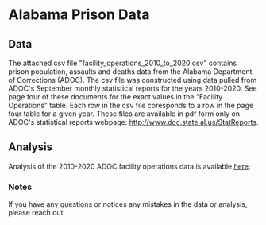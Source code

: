 # Alabama Prison Data

## Data
The attached csv file "facility_operations_2010_to_2020.csv" contains prison population, assaults and deaths data from the Alabama Department of Corrections (ADOC). The csv file was constructed using data pulled from ADOC's September monthly statistical reports for the years 2010-2020. See page four of these documents for the exact values in the "Facility Operations" table. Each row in the csv file coresponds to a row in the page four table for a given year. These files are available in pdf form only on ADOC's statistical reports webpage: http://www.doc.state.al.us/StatReports.

## Analysis

Analysis of the 2010-2020 ADOC facility operations data is available [here](https://github.com/dcsimpson01/AL_prison_data/blob/main/ADOC_Facility_Operations_Analays_2010-2020.pdf).

### Notes
If you have any questions or notices any mistakes in the data or analysis, please reach out.
